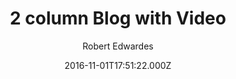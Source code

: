 ---
layout: JamstackTheme
title: 2 column Blog with Video
github: https://github.com/Digital-Roots/Jekyll-2-Column-Theme
demo: https://www.digitalroots.io/two-column/
author: Robert Edwardes
ssg: Jekyll
date: 2016-11-01T17:51:22.000Z
description: Basic Jekyll Theme with 2 Column
stale: true
disabled_reason: demo url not found
disabled: true
---